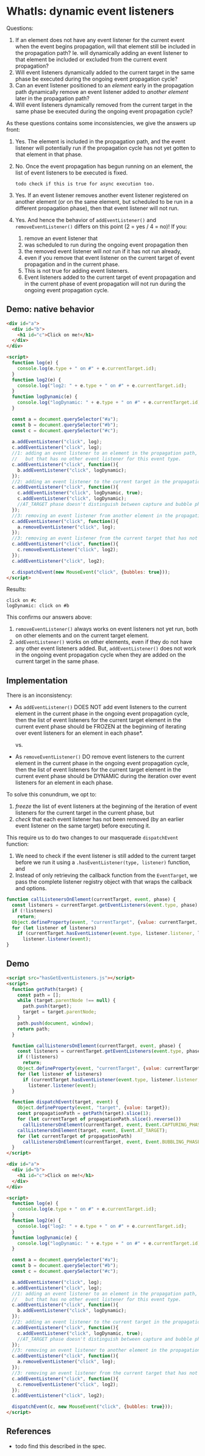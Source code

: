 # WhatIs: dynamic event listeners

Questions:

1. If an element does not have any event listener for the current event when the event begins propagation, will that element still be included in the propagation path? Ie. will dynamically adding an event listener to that element be included or excluded from the current event propagation?
2. Will event listeners dynamically added to the current target in the same phase be executed during the ongoing event propagation cycle?
3. Can an event listener positioned to an *element* early in the propagation path dynamically remove an event listener added to *another element* later in the propagation path?
4. Will event listeners dynamically removed from the current target in the same phase be executed during the ongoing event propagation cycle?

As these questions contains some inconsistencies, we give the answers up front:

1. Yes. The element is included in the propagation path, and the event listener will potentially run if the propagation cycle has not yet gotten to that element in that phase.
2. No. Once the event propagation has begun running on an element, the list of event listeners to be executed is fixed. 

       todo check if this is true for async execution too.

3. Yes. If an event listener removes another event listener registered on another element (or on the same element, but scheduled to be run in a different propagation phase), then that event listener will not run.
4. Yes. And hence the behavior of `addEventListener()` and `removeEventListener()` differs on this point (2 = yes / 4 = no)! If you:
   1. remove an event listener that
   2. was scheduled to run during the ongoing event propagation then 
   3. the removed event listener will *not* run if it has not run already,
   4. even if you remove that event listener on the current target of event propagation and in the current phase.
   5. This is not true for adding event listeners.
   6. Event listeners added to the current target of event propagation and in the current phase of event propagation will not run during the ongoing event propagation cycle. 

## Demo: native behavior 

```html
<div id="a">
  <div id="b">
    <h1 id="c">Click on me!</h1>
  </div>
</div>

<script>
  function log(e) {
    console.log(e.type + " on #" + e.currentTarget.id);
  } 
  function log2(e) {
    console.log("log2: " + e.type + " on #" + e.currentTarget.id);
  } 
  function logDynamic(e) {
    console.log("logDynamic: " + e.type + " on #" + e.currentTarget.id);
  }                         

  const a = document.querySelector("#a");
  const b = document.querySelector("#b");
  const c = document.querySelector("#c");
  
  a.addEventListener("click", log);
  c.addEventListener("click", log);
  //1: adding an event listener to an element in the propagation path, 
  //   but that has no other event listener for this event type. 
  c.addEventListener("click", function(){
    b.addEventListener("click", logDynamic);
  });
  //2: adding an event listener to the current target in the propagation path i the same phase
  c.addEventListener("click", function(){
    c.addEventListener("click", logDynamic, true);  
    c.addEventListener("click", logDynamic);  
    //AT_TARGET phase doesn't distinguish between capture and bubble phase, none is run in the first pass
  });
  //3: removing an event listener from another element in the propagation path that has not yet run.
  c.addEventListener("click", function(){
    a.removeEventListener("click", log);  
  });
  //3: removing an event listener from the current target that has not yet run
  c.addEventListener("click", function(){
    c.removeEventListener("click", log2);  
  });
  c.addEventListener("click", log2);

  c.dispatchEvent(new MouseEvent("click", {bubbles: true}));
</script>
```   

Results:

```
click on #c
logDynamic: click on #b
```

This confirms our answers above:
1. `removeEventListener()` always works on event listeners not yet run, both on other elements and on the current target element.
2. `addEventListener()` works on other elements, even if they do not have any other event listeners added. But, `addEventListener()` does not work in the ongoing event propagation cycle when they are added on the current target in the same phase. 

## Implementation

There is an inconsistency:
 * As `addEventListener()` DOES NOT add event listeners to the current element in the current phase in the ongoing event propagation cycle, then the list of event listeners for the current target element in the current event phase should be FROZEN at the beginning of iterating over event listeners for an element in each phase*. 
 
   vs.
 
 * As `removeEventListener()` DO remove event listeners to the current element in the current phase in the ongoing event propagation cycle, then the list of event listeners for the current target element in the current event phase should be DYNAMIC during the iteration over event listeners for an element in each phase.
 
To solve this conundrum, we opt to:
1. *freeze* the list of event listeners at the beginning of the iteration of event listeners for the current target in the current phase, but
2. *check* that each event listener has not been removed (by an earlier event listener on the same target) before executing it.  

This require us to do two changes to our masquerade `dispatchEvent` function:

1. We need to check if the event listener is still added to the current target before we run it using a  `.hasEventListener(type, listener)` function, and
2. Instead of only retrieving the callback function from the `EventTarget`, we pass the complete listener registry object with that wraps the callback and options. 

```javascript
function callListenersOnElement(currentTarget, event, phase) {
  const listeners = currentTarget.getEventListeners(event.type, phase);
  if (!listeners)
    return;
  Object.defineProperty(event, "currentTarget", {value: currentTarget, writable: true});
  for (let listener of listeners)
    if (currentTarget.hasEventListener(event.type, listener.listener, listener.options))
      listener.listener(event);
}
```  

## Demo

```html
<script src="hasGetEventListeners.js"></script>
<script>
  function getPath(target) {
    const path = [];
    while (target.parentNode !== null) {
      path.push(target);
      target = target.parentNode;
    }
    path.push(document, window);
    return path;
  }

  function callListenersOnElement(currentTarget, event, phase) {
    const listeners = currentTarget.getEventListeners(event.type, phase);
    if (!listeners)
      return;
    Object.defineProperty(event, "currentTarget", {value: currentTarget, writable: true});
    for (let listener of listeners)
      if (currentTarget.hasEventListener(event.type, listener.listener, listener.options))
        listener.listener(event);
  }

  function dispatchEvent(target, event) {
    Object.defineProperty(event, "target", {value: target});
    const propagationPath = getPath(target).slice(1);
    for (let currentTarget of propagationPath.slice().reverse())
      callListenersOnElement(currentTarget, event, Event.CAPTURING_PHASE);
    callListenersOnElement(target, event, Event.AT_TARGET);
    for (let currentTarget of propagationPath)
      callListenersOnElement(currentTarget, event, Event.BUBBLING_PHASE);
  }
</script>

<div id="a">
  <div id="b">
    <h1 id="c">Click on me!</h1>
  </div>
</div>

<script>
  function log(e) {
    console.log(e.type + " on #" + e.currentTarget.id);
  }
  function log2(e) {
    console.log("log2: " + e.type + " on #" + e.currentTarget.id);
  }
  function logDynamic(e) {
    console.log("logDynamic: " + e.type + " on #" + e.currentTarget.id);
  }

  const a = document.querySelector("#a");
  const b = document.querySelector("#b");
  const c = document.querySelector("#c");

  a.addEventListener("click", log);
  c.addEventListener("click", log);
  //1: adding an event listener to an element in the propagation path,
  //   but that has no other event listener for this event type.
  c.addEventListener("click", function(){
    b.addEventListener("click", logDynamic);
  });
  //2: adding an event listener to the current target in the propagation path i the same phase
  c.addEventListener("click", function(){
    c.addEventListener("click", logDynamic, true);
    //AT_TARGET phase doesn't distinguish between capture and bubble phase
  });
  //3: removing an event listener to another element in the propagation path that has not yet run.
  c.addEventListener("click", function(){
    a.removeEventListener("click", log);
  });
  //3: removing an event listener from the current target that has not yet run
  c.addEventListener("click", function(){
    c.removeEventListener("click", log2);
  });
  c.addEventListener("click", log2);

  dispatchEvent(c, new MouseEvent("click", {bubbles: true}));
</script>
```

## References

  * todo find this described in the spec.
